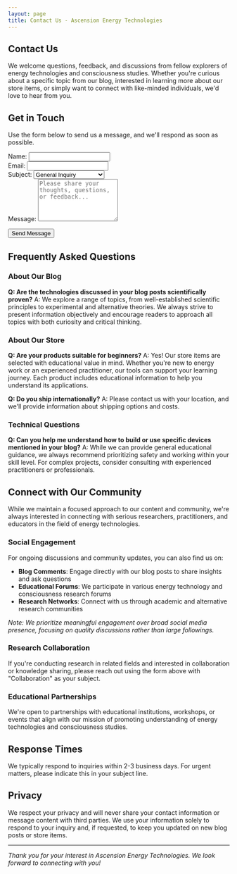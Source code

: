```yaml
---
layout: page
title: Contact Us - Ascension Energy Technologies
---
```


## Contact Us

We welcome questions, feedback, and discussions from fellow explorers of energy technologies and consciousness studies. Whether you're curious about a specific topic from our blog, interested in learning more about our store items, or simply want to connect with like-minded individuals, we'd love to hear from you.

## Get in Touch

Use the form below to send us a message, and we'll respond as soon as possible.

<form action="https://formspree.io/f/mvgbkdej" method="POST" class="contact-form">
  <div class="form-group">
    <label for="name">Name:</label>
    <input type="text" id="name" name="name" required>
  </div>
  
  <div class="form-group">
    <label for="email">Email:</label>
    <input type="email" id="email" name="email" required>
  </div>
  
  <div class="form-group">
    <label for="subject">Subject:</label>
    <select id="subject" name="subject">
      <option value="general">General Inquiry</option>
      <option value="blog">Blog Question</option>
      <option value="store">Store/Product Question</option>
      <option value="collaboration">Collaboration</option>
      <option value="technical">Technical Discussion</option>
    </select>
  </div>
  
  <div class="form-group">
    <label for="message">Message:</label>
    <textarea id="message" name="message" rows="6" required placeholder="Please share your thoughts, questions, or feedback..."></textarea>
  </div>
  
  <button type="submit" class="btn btn-primary">Send Message</button>
</form>

## Frequently Asked Questions

### About Our Blog

**Q: Are the technologies discussed in your blog posts scientifically proven?**
A: We explore a range of topics, from well-established scientific principles to experimental and alternative theories. We always strive to present information objectively and encourage readers to approach all topics with both curiosity and critical thinking.

### About Our Store

**Q: Are your products suitable for beginners?**
A: Yes! Our store items are selected with educational value in mind. Whether you're new to energy work or an experienced practitioner, our tools can support your learning journey. Each product includes educational information to help you understand its applications.

**Q: Do you ship internationally?**
A: Please contact us with your location, and we'll provide information about shipping options and costs.

### Technical Questions

**Q: Can you help me understand how to build or use specific devices mentioned in your blog?**
A: While we can provide general educational guidance, we always recommend prioritizing safety and working within your skill level. For complex projects, consider consulting with experienced practitioners or professionals.

## Connect with Our Community

While we maintain a focused approach to our content and community, we're always interested in connecting with serious researchers, practitioners, and educators in the field of energy technologies.

### Social Engagement

For ongoing discussions and community updates, you can also find us on:

- **Blog Comments**: Engage directly with our blog posts to share insights and ask questions
- **Educational Forums**: We participate in various energy technology and consciousness research forums
- **Research Networks**: Connect with us through academic and alternative research communities

*Note: We prioritize meaningful engagement over broad social media presence, focusing on quality discussions rather than large followings.*

### Research Collaboration

If you're conducting research in related fields and interested in collaboration or knowledge sharing, please reach out using the form above with "Collaboration" as your subject.

### Educational Partnerships

We're open to partnerships with educational institutions, workshops, or events that align with our mission of promoting understanding of energy technologies and consciousness studies.

## Response Times

We typically respond to inquiries within 2-3 business days. For urgent matters, please indicate this in your subject line.

## Privacy

We respect your privacy and will never share your contact information or message content with third parties. We use your information solely to respond to your inquiry and, if requested, to keep you updated on new blog posts or store items.

---

*Thank you for your interest in Ascension Energy Technologies. We look forward to connecting with you!*
